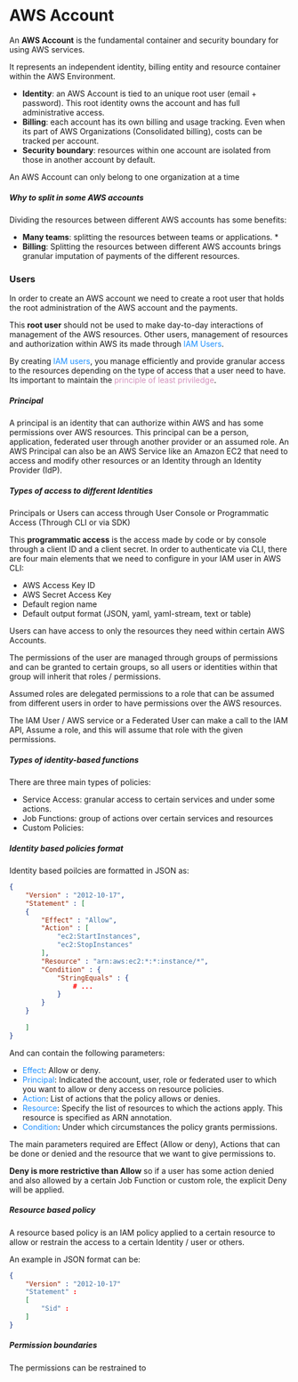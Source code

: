  
# AWS Account

An **AWS Account** is the fundamental container and security boundary for using AWS services. 

It represents an independent identity, billing entity and resource container within the AWS Environment. 

* **Identity**: an AWS Account is tied to an unique root user (email + password). This root identity owns the account and has full administrative access. 
* **Billing**: each account has its own billing and usage tracking. Even when its part of AWS Organizations (Consolidated billing), costs can be tracked per account. 
* **Security boundary**: resources within one account are isolated from those in another account by default. 

An AWS Account can only belong to one organization at a time

##### Why to split in some AWS accounts

Dividing the resources between different AWS accounts has some benefits: 

* **Many teams**: splitting the resources between teams or applications. * 
* **Billing**: Splitting the resources between different AWS accounts brings granular imputation of payments of the different resources.  

### Users

In order to create an AWS account we need to create a root user that holds the root administration of the AWS account and the payments. 

This **root user** should not be used to make day-to-day interactions of management of the AWS resources. 
Other users, management of resources and authorization within AWS its made through <span style="color:DodgerBlue;">IAM Users</span>.

By creating <span style="color:DodgerBlue;">IAM users</span>, you manage efficiently and provide granular access to the resources depending on the type of access that a user need to have.
Its important to maintain the <span style="color:#d291bc;">principle of least priviledge</span>. 
##### Principal 

A principal is an identity that can authorize within AWS and has some permissions over AWS resources.
This principal can be a person, application, federated user through another provider or an assumed role. 
An AWS Principal can also be an AWS Service like an Amazon EC2 that need to access and modify other resources or an Identity through an Identity Provider (IdP). 

##### Types of access to different Identities

Principals or Users can access through User Console or Programmatic Access (Through CLI or via SDK)

This **programmatic access** is the access made by code or by console through a client ID and a client secret.
In order to authenticate via CLI, there are four main elements that we need to configure in your IAM user in AWS CLI: 

* AWS Access Key ID
* AWS Secret Access Key
* Default region name
* Default output format (JSON, yaml, yaml-stream, text or table)

Users can have access to only the resources they need within certain AWS Accounts.

The permissions of the user are managed through groups of permissions and can be granted to certain groups, so all users or identities within that group will inherit that roles / permissions. 

Assumed roles are delegated permissions to a role that can be assumed from different users in order to have permissions over the AWS resources. 

The IAM User / AWS service or a Federated User can make a call to the IAM API, Assume a role, and this will assume that role with the given permissions. 


##### Types of identity-based functions

There are three main types of policies: 

* Service Access: granular access to certain services and under some actions. 
* Job Functions: group of actions over certain services and resources
* Custom Policies: 


##### Identity based policies format

Identity based poilcies are formatted in JSON as: 

```json
{
	"Version" : "2012-10-17", 
	"Statement" : [
	{
		"Effect" : "Allow", 
		"Action" : [
			"ec2:StartInstances", 
			"ec2:StopInstances"
		], 
		"Resource" : "arn:aws:ec2:*:*:instance/*", 
		"Condition" : {
			"StringEquals" : {
				# ...
			}
		}
	}
	
	]
}
```

And can contain the following parameters: 
* <span style="color:DodgerBlue;">Effect</span>: Allow or deny. 
* <span style="color:DodgerBlue;">Principal</span>: Indicated the account, user, role or federated user to which you want to allow or deny access on resource policies. 
* <span style="color:DodgerBlue;">Action</span>: List of actions that the policy allows or denies. 
* <span style="color:DodgerBlue;">Resource</span>: Specify the list of resources to which the actions apply. This resource is specified as ARN annotation.  
* <span style="color:DodgerBlue;">Condition</span>: Under which circumstances the policy grants permissions. 

The main parameters required are Effect (Allow or deny), Actions that can be done or denied and the resource that we want to give permissions to. 

**Deny is more restrictive than Allow** so if a user has some action denied and also allowed by a certain Job Function or custom role, the explicit Deny will be applied.  


##### Resource based policy

A resource based policy is an IAM policy applied to a certain resource to allow or restrain the access to a certain Identity / user or others. 

An example in JSON format can be: 

```json
{
	"Version" : "2012-10-17"
	"Statement" : 
	[
		"Sid" : 
	]
}
```


##### Permission boundaries

The permissions can be restrained to 